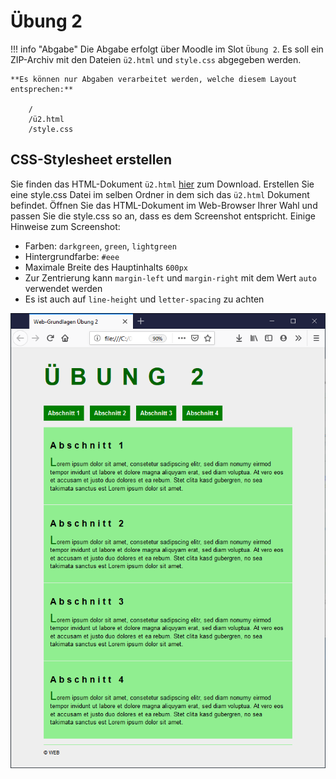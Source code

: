 # Übung 2

!!! info "Abgabe"
    Die Abgabe erfolgt über Moodle im Slot `Übung 2`. Es soll ein ZIP-Archiv mit den Dateien `ü2.html` und `style.css` abgegeben werden.

    **Es können nur Abgaben verarbeitet werden, welche diesem Layout entsprechen:**

        /
        /ü2.html
        /style.css


## CSS-Stylesheet erstellen

Sie finden das HTML-Dokument `ü2.html` [hier](ü2.html) zum Download. Erstellen Sie eine style.css Datei im selben Ordner in dem sich das `ü2.html` Dokument befindet. Öffnen Sie das HTML-Dokument im Web-Browser Ihrer Wahl und passen Sie die style.css so an, dass es dem Screenshot entspricht. Einige Hinweise zum Screenshot:

 - Farben: `darkgreen`, `green`, `lightgreen`
 - Hintergrundfarbe: `#eee`
 - Maximale Breite des Hauptinhalts `600px`
 - Zur Zentrierung kann `margin-left` und `margin-right` mit dem Wert `auto` verwendet werden
 - Es ist auch auf `line-height` und `letter-spacing` zu achten

![Beispiel HTML-Dokument](02.png "Beispiel HTML-Dokument")